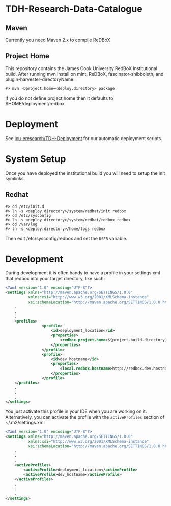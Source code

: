 TDH-Research-Data-Catalogue
===========================

Maven
-----
Currently you need Maven 2.x to compile ReDBoX

Project Home
-----------

This repository contains the James Cook University RedBoX Institutional build.
After running mvn install on mint, ReDBoX, fascinator-shibboleth, and plugin-harvester-directoryName:

	#> mvn -Dproject.home=<deploy.directory> package

If you do not define project.home then it defaults to $HOME/deployment/redbox.

Deployment
==========

See [jcu-eresearch/TDH-Deployment](https://github.com/jcu-eresearch/TDH-Deployment) for our automatic deployment scripts.


System Setup
============
Once you have deployed the institutional build you will need to setup the init symlinks.

Redhat
------
    #> cd /etc/init.d
    #> ln -s <deploy.directory>/system/redhat/init redbox
    #> cd /etc/sysconfig
    #> ln -s <deploy.directory>/system/redhat/redbox redbox
    #> cd /var/log
    #> ln -s <deploy.directory>/home/logs redbox

Then edit /etc/sysconfig/redbox and set the `USER` variable.


Development
===========

During development it is often handy to have a profile in your settings.xml that 
redbox into your target directory, like such:
```xml
<?xml version="1.0" encoding="UTF-8"?>
<settings xmlns="http://maven.apache.org/SETTINGS/1.0.0"
       	  xmlns:xsi="http://www.w3.org/2001/XMLSchema-instance"
          xsi:schemaLocation="http://maven.apache.org/SETTINGS/1.0.0 http://maven.apache.org/xsd/settings-1.0.0.xsd">
	.
	.
	.
	<profiles>
                <profile>
                    <id>deployment_location</id>
                    <properties>
                        <redbox.project.home>${project.build.directory}/deploy</redbox.project.home>
                    </properties>
                </profile>
                <profile>
                    <id>dev_hostname</id>
                    <properties>
                        <local.redbox.hostname>http://redbox.dev.hostname:${server.port}</local.redbox.hostname>
                    </properties>
                </profile>
	</profiles>
	.
	.
	.
</settings>
```
You just activate this profile in your IDE when you are working on it.
Alternatively, you can activate the profile with the `activeProfiles` section of ~/.m2/settings.xml
```xml
<?xml version="1.0" encoding="UTF-8"?>
<settings xmlns="http://maven.apache.org/SETTINGS/1.0.0"
       	  xmlns:xsi="http://www.w3.org/2001/XMLSchema-instance"
          xsi:schemaLocation="http://maven.apache.org/SETTINGS/1.0.0 http://maven.apache.org/xsd/settings-1.0.0.xsd">
	.
	.
	.
    <activeProfiles>
       	<activeProfile>deployment_location</activeProfile>
        <activeProfile>dev_hostname</activeProfile>
    </activeProfiles>
	.
	.
	.
</settings>
```
